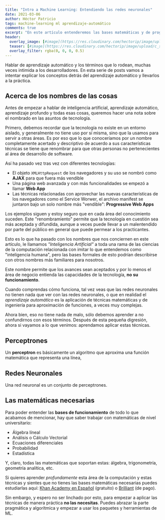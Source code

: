 ```yaml
---
title: "Intro a Machine Learning: Entendiendo las redes neuronales"
date: 2021-03-06
author: Héctor Patricio
tags: machine-learning ml aprendizaje-automático
comments: true
excerpt: "En este artículo entenderemos las bases matemáticas y de programación de lo que comercialmente se conoce como redes neuronales"
header:
  overlay_image: [#image](https://res.cloudinary.com/hectorip/image/upload/c_scale,w_1200/v1616115397/robynne-hu-HOrhCnQsxnQ-unsplash_sos5ux.jpg)
  teaser: [#image](https://res.cloudinary.com/hectorip/image/upload/c_scale,w_300/v1616115397/robynne-hu-HOrhCnQsxnQ-unsplash_sos5ux.jpg)
  overlay_filter: rgba(0, 0, 0, 0.5)
---
```


Hablar de aprendizaje automático y los términos que lo rodean, muchas veces intimida a los desarrolladores. En esta serie de posts vamos a intentar explicar los conceptos detrás del aprendizaje automático y llevarlos a la práctica.

## Acerca de los nombres de las cosas

Antes de empezar a hablar de inteligencia artificial, aprendizaje automático, aprendizaje profundo y todas esas cosas, queremos hacer una nota sobre el nombrado en las asuntos de tecnología.

Primero, debemos recordar que la tecnología no existe en un entorno aislado, y generalmente no tiene uso por sí misma, sino que la usamos para servir a otras áreas. Es por eso que lo que conoceríamos por un nombre completamente acertado y descriptivo de acuerdo a sus características técnicas se tiene que renombrar para que otras personas no pertenecientes al área de desarrollo de software.

Así ha pasado vez tras vez con diferentes tecnologías:

- El objeto `XMLHttpRequest` de los navegadores y su uso se nombró como **AJAX** para que fuera más vendible
- Una página web avanzada y con más funcionalidades se empezó a llamar **Web App**
- Las técnicas relacionadas con aprovechar las nuevas características de los navegadores como el Service Worwer, el archivo manifest se juntaron bajo un solo nombre más "vendible": **Progressive Web Apps**

Los ejemplos siguen y estoy seguro que en cada área del conocimiento suceden. Este "renombramiento" permite que la tecnología en cuestión sea más aceptada y difundida, aunque a veces puede llevar a un malentendido por parte del público en general que puede permear a los practicantes.

Esto es lo que ha pasado con los nombres que nos conciernen en este artículo, le llamamos _"Inteligencia Artificial"_ a toda una rama de las ciencias de la computación relacionada con imitar lo que entendemos como "inteligencia humana", pero las bases formales de esto podrían describirse con otros nombres más familiares para nosotros.

Este nombre permite que los avances sean aceptados y por lo menos el área de negocio entienda las capacidades de la tecnología, **no su funcionamiento**.

Cuando comprendas cómo funciona, tal vez veas que las redes neuronales no tienen nada que ver con las redes neuronales, o que en realidad el _aprendizaje automático_ es la aplicación de técnicas matemáticas y de ingeniería para aproximación de funciones, a veces muy complejas.

Ahora bien, eso no tiene nada de malo, sólo debemos aprender a no confundirnos con esos términos. Después de esta pequeña digresión, ahora si vayamos a lo que venimos: aprendamos aplicar estas técnicas.

## Perceptrones

Un **perceptron** es básicamente un algoritmo que aproxima una función matemática que representa una línea,

## Redes Neuronales

Una red neuronal es un conjunto de perceptrones.
## Las matemáticas necesarias

Para poder entender las **bases de funcionamiento** de todo lo que acabamos de mencionar, hay que saber trabajar con matemáticas de nivel universitario:

* Álgebra líneal
* Análisis o Cálculo Vectorial
* Ecuaciones diferenciales
* Probabilidad
* Estadística

Y, claro, todas las matemáticas que soportan estas: álgebra, trigonometría, geometría analítica, etc.

Si quieres aprender _profundamente_ esta área de la computación y estas técnicas y sientes que no tienes las bases matemáticas necesarias puedes estudiarlas aquí: [Khan Academy en Español](https://es.khanacademy.org/) (gratuito) o [Brilliant](https://brilliant.org/) (de pago).

Sin embargo, y espero no ser linchado por esto, para empezar a aplicar las técnicas de manera práctica **no las necesitas**. Puedes abrazar la parte pragmática y algorítmica y empezar a usar los paquetes y herramientas de ML.
